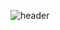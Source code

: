 ![header](https://capsule-render.vercel.app/api?type=Soft&color=0:FFFFFF,100:E3F2FD&height=130&section=header&text=Welcome%20to%20GthinkingG's%20Blog!&fontSize=50&animation=fadeIn&descAlign=88&descAlignY=78&descSize=17)
